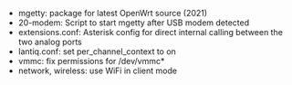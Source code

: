 - mgetty: package for latest OpenWrt source (2021)
- 20-modem: Script to start mgetty after USB modem detected
- extensions.conf: Asterisk config for direct internal calling between the two analog ports
- lantiq.conf: set per_channel_context to on
- vmmc: fix permissions for /dev/vmmc*
- network, wireless: use WiFi in client mode
